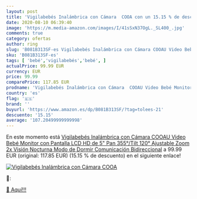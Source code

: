 ```yaml
---
layout: post
title: 'Vigilabebés Inalámbrica con Cámara  COOA con un 15.15 % de descuento'
date: 2020-08-10 06:39:40
image: 'https://m.media-amazon.com/images/I/41sSxN37OgL._SL400_.jpg'
comments: true
category: ofertas
author: ring
slug: 'B081B313SF-es Vigilabebés Inalámbrica con Cámara COOAU Video Bebé...'
sku: 'B081B313SF-es'
tags: [ 'bebé','vigilabebés','bebé', ]
actualPrice: 99.99 EUR
currency: EUR
price: 99.99
comparePrice: 117.85 EUR
prodname: 'Vigilabebés Inalámbrica con Cámara  COOAU Video Bebé Monitor con Pantalla LCD HD de 5"  Pan 355°/Tilt 120° Ajustable  Zoom 2x  Visión Nocturna  Modo de Dormir  Comunicación Bidireccional'
country: 'es'
flag: '🇪🇸'
brand: ''
buyurl: 'https://www.amazon.es/dp/B081B313SF/?tag=tolees-21'
descuento: '15.15'
average: '107.20499999999998'
---
```


En este momento está [Vigilabebés Inalámbrica con Cámara  COOAU Video Bebé Monitor con Pantalla LCD HD de 5"  Pan 355°/Tilt 120° Ajustable  Zoom 2x  Visión Nocturna  Modo de Dormir  Comunicación Bidireccional](https://www.amazon.es/dp/B081B313SF/?tag=tolees-21) a 99.99 EUR (original: 117.85 EUR) (15.15 %  de descuento) en el siguiente enlace!

[![Vigilabebés Inalámbrica con Cámara  COOA](https://m.media-amazon.com/images/I/41sSxN37OgL._SL400_.jpg)](https://www.amazon.es/dp/B081B313SF/?tag=tolees-21)

🔎:


[🛒 Aquí!!!](https://www.amazon.es/dp/B081B313SF/?tag=tolees-21)

